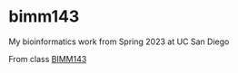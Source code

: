 # bimm143
My bioinformatics work from Spring 2023 at UC San Diego

From class [BIMM143](https://bioboot.github.io/bimm143_S23/schedule/#11)